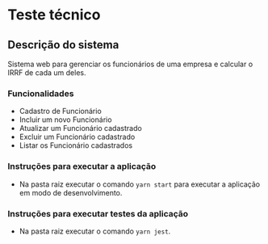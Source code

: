 # Teste técnico

## Descrição do sistema

Sistema web para gerenciar os funcionários de uma empresa e calcular o IRRF de cada um deles.

### Funcionalidades

* Cadastro de Funcionário
* Incluir um novo Funcionário
* Atualizar um Funcionário cadastrado
* Excluir um Funcionário cadastrado
* Listar os Funcionário cadastrados

### Instruções para executar a aplicação

* Na pasta raiz executar o comando `yarn start` para executar a aplicação em modo de desenvolvimento.

### Instruções para executar testes da aplicação

* Na pasta raiz executar o comando `yarn jest`.